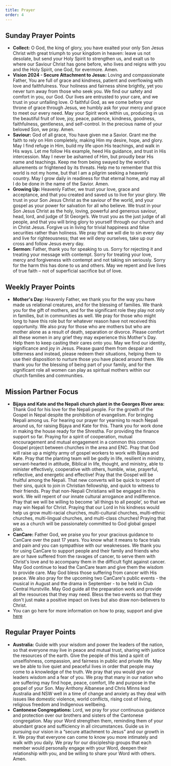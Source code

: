 ```yaml
---
title: Prayer
order: 4
---
```


## Sunday Prayer Points


- **Collect:** O God, the king of glory, you have exalted your only Son Jesus Christ with great triumph to your kingdom in heaven: leave us not desolate, but send your Holy Spirit to strengthen us, and exalt us to where our Saviour Christ has gone before, who lives and reigns with you and the Holy Spirit, one God, for evermore. Amen.
- **Vision 2024 - Secure Attachment to Jesus:** Loving and compassionate Father, You are full of grace and kindness, patient and overflowing with love and faithfulness. Your holiness and fairness shine brightly, yet you never turn away from those who seek you. We find our safety and comfort in you, our God. Our lives are entrusted to your care, and we trust in your unfailing love. O faithful God, as we come before your throne of grace through Jesus, we humbly ask for your mercy and grace to meet our every need. May your Spirit work within us, producing in us the beautiful fruit of love, joy, peace, patience, kindness, goodness, faithfulness, gentleness, and self-control. In the precious name of your beloved Son, we pray. Amen.
- **Saviour:** God of all grace, You have given me a Savior. Grant me the faith to rely on Him completely, making Him my desire, hope, and glory. May I find refuge in Him, build my life upon His teachings, and walk in His ways. Let me follow His example, heed His guidance, and trust in His intercession. May I never be ashamed of Him, but proudly bear His name and teachings. Keep me from being swayed by the world's allurements or frightened by its threats. Help me to remember that this world is not my home, but that I am a pilgrim seeking a heavenly country. May I grow daily in readiness for that eternal home, and may all I do be done in the name of the Savior. Amen.
- **Growing Up:** Heavenly Father, we trust your love, grace and acceptance, and that you created and saved us to live for your glory. We trust in your Son Jesus Christ as the saviour of the world, and your gospel as your power for salvation for all who believe. We trust in your Son Jesus Christ as the holy, loving, powerful and generous saviour, head, lord, and judge of St George’s. We trust you as the just judge of all people, and that you will bring glory to yourself through our church and in Christ Jesus. Forgive us in living for trivial happiness and false securities rather than holiness. We pray that we will die to sin every day and live for righteousness; that we will deny ourselves, take up our cross and follow Jesus every day.
- **Sermon:** Father, thank you for speaking to us. Sorry for rejecting it and treating your message with contempt. Sorry for treating your love, mercy and forgiveness with contempt and not taking sin seriously. Sorry for the harm this has done to us and others. May we repent and live lives of true faith – not of superficial sacrifice but of love.   


## Weekly Prayer Points
- **Mother's Day:** Heavenly Father, we thank you for the way you have made us relational creatures, and for the blessing of families. We thank you for the gift of mothers, and for the significant role they play not only in families, but in communities as well. We pray for those who might long to have this role but for whatever reason have not received this opportunity. We also pray for those who are mothers but who are mother alone as a result of death, separation or divorce. Please comfort all these women in any grief they may experience this Mother's Day. Help them to keep casting their cares onto you. May we find our identity, significance and joy in Jesus. Please guard them from despair and bitterness and instead, please redeem their situations, helping them to use their disposition to nurture those you have placed around them. We thank you for the blessing of being part of your family, and for the significant role all women can play as spiritual mothers within our church families and communities.


## Mission Partner Focus
- **Bijaya and Kate and the Nepali church plant in the Georges River area:** Thank God for his love for the Nepali people. For the growth of the Gospel in Nepal despite the prohibition of evangelism. For bringing Nepali among us. For hearing our prayer for yearning to reach Nepali around us, for raising Bijaya and Kate for this. Thank you for work done in making the house ready for the Shrestha. For providing the finance support so far. Praying for a spirit of cooperation, mutual encouragement and mutual engagement in a common this common Gospel project between churches in the area and ENC. Pray that God will raise up a mighty army of gospel workers to work with Bijaya and Kate. Pray that the planting team will be godly in life, resilient in ministry, servant-hearted in attitude, Biblical in life, thought, and ministry, able to minister effectively, cooperative with others, humble, wise, prayerful, reflective, and energetic and effective! Pray that the Gospel will be fruitful among the Nepali. That new converts will be quick to repent of their sins, quick to join in Christian fellowship, and quick to witness to their friends. Pray that non-Nepali Christians will be engaged in this work. We will repent of our innate cultural arrogance and indifference. Pray that we will be willing to become ‘all things to all people’, so that we may win Nepali for Christ. Praying that our Lord in his kindness would help us grow multi-racial churches, multi-cultural churches, multi-ethnic churches, multi-lingual churches, and multi-class churches! Praying that we as a church will be passionately committed to God global gospel plan.
- **CanCare:** Father God, we praise you for your gracious guidance to CanCare over the past 17 years. You know what it means to face trials and pain and you can sympathise with our weaknesses. We thank you for using CanCare to support people and their family and friends who are or have suffered from the ravages of cancer, to serve them with Christ's love and to accompany them in the difficult fight against cancer. May God continue to lead the CanCare team and give them the wisdom to provide care. May God bless those suffering from cancer with His peace. We also pray for the upcoming two CanCare's public events - the musical in August and the drama in September - to be held in Club Central Hurstville. May God guide all the preparation work and provide all the resources that they may need. Bless the two events so that they don't just make a positive impact on lives but also draw non-believers to Christ.
- You can go here for more information on how to pray, support and give [here](https://stgeorgeshurstville.org.au/mission-partners)


## Regular Prayer Points
- **Australia:** Guide with your wisdom and power the leaders of the nation, so that everyone may live in peace and mutual trust, sharing with justice the resources of the earth. Give the people of this land a spirit of unselfishness, compassion, and fairness in public and private life. May we be able to live quiet and peaceful lives in order that people may come to a knowledge of the truth. We pray that you would give our leaders wisdom and a fear of you. We pray that many in our nation who are suffering may find hope, peace, comfort, life and purpose in the gospel of your Son. May Anthony Albanese and Chris Minns lead Australia and NSW well in a time of change and anxiety as they deal with issues like domestic violence, world conflicts, rising cost of living, religious freedom and Indigenous wellbeing. 
- **Cantonese Congregations:** Lord, we pray for your continuous guidance and protection over our brothers and sisters of the Cantonese congregation. May your Word strengthen them, reminding them of your abundant grace and sufficiency in all circumstances. Guide us in pursuing our vision in a “secure attachment to Jesus” and our growth in it. We pray that everyone can come to know you more intimately and walk with you daily. We pray for our discipleship groups that each member would personally engage with your Word, deepen their relationship with you, and be willing to share your Word with others. Amen.
